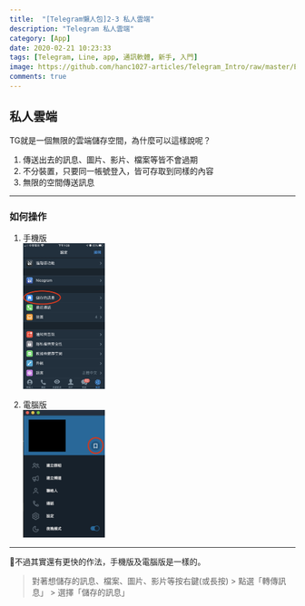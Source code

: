 ```yaml
---
title:  "[Telegram懶人包]2-3 私人雲端"
description: "Telegram 私人雲端"
category: [App]
date: 2020-02-21 10:23:33
tags: [Telegram, Line, app, 通訊軟體, 新手, 入門]
image: https://github.com/hanc1027-articles/Telegram_Intro/raw/master/Ep1%E7%92%B0%E5%A2%83%E4%BB%8B%E7%B4%B9/assets/2_3_phone_store_me.jpeg
comments: true
---
```


## 私人雲端
TG就是一個無限的雲端儲存空間，為什麼可以這樣說呢？  
1) 傳送出去的訊息、圖片、影片、檔案等皆不會過期
2) 不分裝置，只要同一帳號登入，皆可存取到同樣的內容
3) 無限的空間傳送訊息

---

### 如何操作
1) 手機版  
    <img src="https://github.com/hanc1027-articles/Telegram_Intro/raw/master/Ep1%E7%92%B0%E5%A2%83%E4%BB%8B%E7%B4%B9/assets/2_3_phone_store_me.jpeg" width="30%">

2) 電腦版   
    <img src="https://github.com/hanc1027-articles/Telegram_Intro/raw/master/Ep1%E7%92%B0%E5%A2%83%E4%BB%8B%E7%B4%B9/assets/2_3_cmp_store_me.png" width="30%">

---

🌟不過其實還有更快的作法，手機版及電腦版是一樣的。  
> 對著想儲存的訊息、檔案、圖片、影片等按右鍵(或長按) > 點選「轉傳訊息」 > 選擇「儲存的訊息」